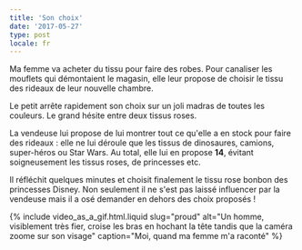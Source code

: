 ```yaml
---
title: 'Son choix'
date: '2017-05-27'
type: post
locale: fr
---
```


Ma femme va acheter du tissu pour faire des robes. Pour canaliser les mouflets qui démontaient le magasin, elle leur propose de choisir le tissu des rideaux de leur nouvelle chambre.

<!-- more -->

Le petit arrête rapidement son choix sur un joli madras de toutes les couleurs. Le grand hésite entre deux tissus roses.

La vendeuse lui propose de lui montrer tout ce qu'elle a en stock pour faire des rideaux : elle ne lui déroule que les tissus de dinosaures, camions, super-héros ou Star Wars. Au total, elle lui en propose **14**, évitant soigneusement les tissus roses, de princesses etc.

Il réfléchit quelques minutes et choisit finalement le tissu rose bonbon des princesses Disney. Non seulement il ne s'est pas laissé influencer par la vendeuse mais il a osé demander en dehors des choix proposés !

{% include video_as_a_gif.html.liquid
slug="proud"
alt="Un homme, visiblement très fier, croise les bras en hochant la tête tandis que la caméra zoome sur son visage"
caption="Moi, quand ma femme m'a raconté"
%}

